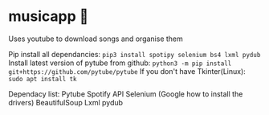 # musicapp :musical_note:
Uses youtube to download songs and organise them

Pip install all dependancies:
`pip3 install spotipy selenium bs4 lxml pydub`
Install latest version of pytube from github:
`python3 -m pip install git+https://github.com/pytube/pytube`
If you don't have Tkinter(Linux):
`sudo apt install tk`

Dependacy list:
Pytube
Spotify API
Selenium (Google how to install the drivers)
BeautifulSoup
Lxml
pydub
